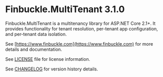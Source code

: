 # Finbuckle.MultiTenant 3.1.0

Finbuckle.MultiTenant is a multitenancy library for ASP.NET Core 2.1+. It provides functionality for tenant resolution, per-tenant app configuration, and per-tenant data isolation.

See [https://www.finbuckle.com](https://www.finbuckle.com) for more details and documentation.  

See [LICENSE](LICENSE) file for license information.

See [CHANGELOG](CHANGELOG.md) for version history details.
